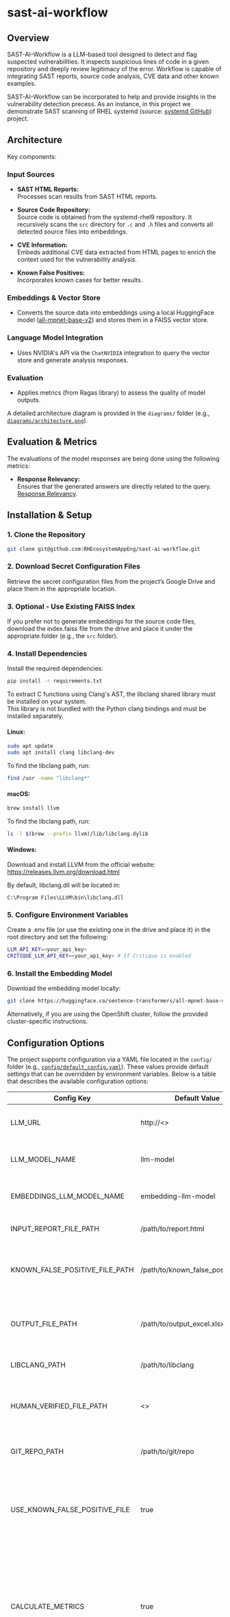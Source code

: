 # sast-ai-workflow

## Overview

SAST-AI-Workflow is a LLM-based tool designed to detect and flag suspected vulnerabilities. It inspects suspicious lines of code in a given repository and deeply review legitimacy of the error. Workflow is capable of  integrating SAST reports, source code analysis, CVE data and other known examples. 

SAST-AI-Workflow can be incorporated to help and provide insights in the vulnerability detection precess. As an instance, in this project we demonstrate SAST scanning of RHEL systemd (source: [systemd GitHub](https://github.com/systemd/systemd)) project.

## Architecture

Key components:

### Input Sources

- **SAST HTML Reports:**  
  Processes scan results from SAST HTML reports.

- **Source Code Repository:**  
  Source code is obtained from the systemd-rhel9 repository. It recursively scans the `src` directory for `.c` and `.h` files and converts all detected source files into embeddings.

- **CVE Information:**  
  Embeds additional CVE data extracted from HTML pages to enrich the context used for the vulnerability analysis.

- **Known False Positives:**  
  Incorporates known cases for better results.

### Embeddings & Vector Store

- Converts the source data into embeddings using a local HuggingFace model ([all-mpnet-base-v2](https://huggingface.co/sentence-transformers/all-mpnet-base-v2)) and stores them in a FAISS vector store.

### Language Model Integration

- Uses NVIDIA's API via the `ChatNVIDIA` integration to query the vector store and generate analysis responses.

### Evaluation

- Applies metrics (from Ragas library) to assess the quality of model outputs.

A detailed architecture diagram is provided in the `diagrams/` folder (e.g., [`diagrams/architecture.png`](diagrams/architecture.png)).

## Evaluation & Metrics

The evaluations of the model responses are being done using the following metrics:

- **Response Relevancy:**  
  Ensures that the generated answers are directly related to the query.  
  [Response Relevancy](https://docs.ragas.io/en/latest/concepts/metrics/available_metrics/answer_relevance/).
  

## Installation & Setup

### 1. Clone the Repository

```bash
git clone git@github.com:RHEcosystemAppEng/sast-ai-workflow.git
```

### 2. Download Secret Configuration Files

Retrieve the secret configuration files from the project’s Google Drive and place them in the appropriate location.

### 3. Optional - Use Existing FAISS Index

If you prefer not to generate embeddings for the source code files, download the index.faiss file from the drive and place it under the appropriate folder (e.g., the `src` folder).

### 4. Install Dependencies

Install the required dependencies:

```bash
pip install -r requirements.txt
```

To extract C functions using Clang's AST, the libclang shared library must be installed on your system.  
This library is not bundled with the Python clang bindings and must be installed separately.

#### Linux:
```bash
sudo apt update
sudo apt install clang libclang-dev
```
To find the libclang path, run:
```bash
find /usr -name "libclang*"
```

#### macOS:
```bash
brew install llvm 
```
To find the libclang path, run:
```bash
ls -l $(brew --prefix llvm)/lib/libclang.dylib
```

#### Windows:

Download and install LLVM from the official website:
https://releases.llvm.org/download.html

By default, libclang.dll will be located in:
```
C:\Program Files\LLVM\bin\libclang.dll
```


### 5. Configure Environment Variables

Create a .env file (or use the existing one in the drive and place it) in the root directory and set the following:

```bash
LLM_API_KEY=<your_api_key>
CRITIQUE_LLM_API_KEY=<your_api_key> # If Critique is enabled
```

### 6. Install the Embedding Model

Download the embedding model locally:

```bash
git clone https://huggingface.co/sentence-transformers/all-mpnet-base-v2
```

Alternatively, if you are using the OpenShift cluster, follow the provided cluster-specific instructions.

## Configuration Options

The project supports configuration via a YAML file located in the `config/` folder (e.g., [`config/default_config.yaml`](config/default_config.yaml)). These values provide default settings that can be overridden by environment variables. Below is a table that describes the available configuration options:

| **Config Key**                  | **Default Value**                           | **Description**                                                                                                         |
|---------------------------------|---------------------------------------------|-------------------------------------------------------------------------------------------------------------------------|
| LLM_URL                         | http://<<please-set-llm-url>>                | URL of the language model endpoint.                                                                                   |
| LLM_MODEL_NAME                  | llm-model                                   | Identifier of the language model to use.                                                                              |
| EMBEDDINGS_LLM_MODEL_NAME       | embedding-llm-model                         | Model used for generating embeddings.                                                                                 |
| INPUT_REPORT_FILE_PATH                | /path/to/report.html                        | Path to the SAST HTML report.                                                                                           |
| KNOWN_FALSE_POSITIVE_FILE_PATH  | /path/to/known_false_positives_file         | Path to the file containing known false positives data.                                                               |
| OUTPUT_FILE_PATH                | /path/to/output_excel.xlsx                  | Path where the generated Excel report will be saved.
| LIBCLANG_PATH                   | /path/to/libclang          | Path of to your libclang location.                                                          |                                                                  |
| HUMAN_VERIFIED_FILE_PATH        | <<unknown>>                                 | Path to the human verified results file (used for evaluation).                                                        |
| GIT_REPO_PATH                   | /path/to/git/repo                           | Path or URL of the Git repository to analyze.                                                                         |
| USE_KNOWN_FALSE_POSITIVE_FILE   | true                                        | Flag indicating whether to use the known false positives file in the pipeline as an input.                              |
| CALCULATE_METRICS               | true                                        | **Important:** When enabled, evaluation metrics are calculated using the LLM, which sends a request and may consume API credits. |
| OUTPUT_EXCEL_GENERATION         | true                                        | Flag indicating whether to generate an Excel report with the results.                                                 |
| DOWNLOAD_GIT_REPO               | false                                       | Flag indicating whether to automatically download the Git repository.                                                 |
| CHUNK_SIZE                      | 500                                         | Maximum size for each text chunk.                                                                                     |
| CHUNK_OVERLAP                   | 0                                           | Number of overlapping characters between consecutive chunks.                                                          |
| CHUNK_SEPARATORS                | ["\n\n", "\n", ".", ";", ",", " ", ""]      | Ordered list of separators to use when splitting text into chunks.                                                    |
| SIMILARITY_ERROR_THRESHOLD | 2 | Number of Documents to return from known issues DB. |
| SHOW_FINAL_JUDGE_CONTEXT                 | true                                | Flag indicating whether to include context (of final judge) in the final output.                             |
| RUN_WITH_CRITIQUE                 | false                                | Flag indicating whether to enable critique phase.                             |
| USE_CRITIQUE_AS_FINAL_RESULTS                 | false                                | Flag indicating whether to use critique for metrics calculation.                             |
| CRITIQUE_LLM_URL                           | LLM_URL          | URL of the critique language model endpoint (if applicable). Default to LLM_URL if not provided.                                                              |
| CRITIQUE_LLM_MODEL_NAME                    | -                           | Identifier of the language model to use for critique phase (if applicable). Must be set if Critique is enabled.                                                          |


> **Note:**  
> The values set in the [configuration file](config/default_config.yaml) serve as defaults. Environment variables override these defaults at runtime. Sensitive values, such as API keys, should not be included in this file if the repository is public.

### Optional - Enable Critique Model

The critique model introduces an independent phase to review the main model's response based on its context, the issue, and the instructions provided to the main LLM.

- **Required Configuration**:
  - `RUN_WITH_CRITIQUE`: Set to `true` to enable the critique phase.
  - `CRITIQUE_LLM_MODEL_NAME`: Name of the critique model (recommended to be different from the main LLM).
  - If the critique model uses a different endpoint, set:
    - `CRITIQUE_LLM_URL`
    - `CRITIQUE_LLM_API_KEY`

- **Optional Configuration**:
  - `USE_CRITIQUE_AS_FINAL_RESULTS`: Set to `true` to use critique results for final metrics calculation.

## Usage

Run the main workflow by executing:

```bash
python run.py
```

This command will:

Process the SAST report ->
Generate embeddings from the input sources ->
Query the language model to analyze the vulnerabilities ->
Evaluate the response using the defined metrics ->
Export the final summary to an Excel file.
